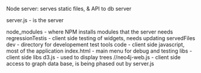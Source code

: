 Node server: serves static files, & API to db server

server.js - is the server

node_modules  - where NPM installs modules that the server needs
regressionTestis  - client side testing of widgets, needs updating
servedFiles
  dev - directory for developement test tools
  code - client side javascript, most of the application
  index.html - main menu for debug and testing
  libs -client side libs
    d3.js  - used to display trees
    //neo4j-web.js  - client side access to graph data base, is being phased out by server.js
